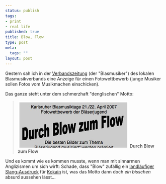 ```yaml
--- 
status: publish
tags: 
- print
- real life
published: true
title: Blow, Flow
type: post
meta: 
  tags: ""
layout: post
---
```

Gestern sah ich in der <a href="http://www.blasmusikverband-karlsruhe.de/html/verbandszeitung.html">Verbandszeitung</a> (der "Blasmusiker") des lokalen Blasmusikverbands eine Anzeige für einen Fotowettbewerb (junge Musiker sollen Fotos vom Musikmachen einschicken).

Das ganze steht unter dem schmerzhaft "denglischen" Motto:

<blockquote><img src='/media/wp/2007/05/durch-blow-zum-flow.jpg' alt='Durch Blow zum Flow' />
<strong>Durch Blow zum Flow</strong></blockquote>

Und es kommt wie es kommen musste, wenn man mit sinnarmen Anglizismen um sich wirft: Schade, dass "Blow" zufällig ein <a href="http://www.whitehousedrugpolicy.gov/streetterms/ByType.asp?intTypeID=3">landläufiger Slang-Ausdruck</a> für <a href="http://de.wikipedia.org/wiki/Kokain#Szenenamen">Kokain</a> ist, was das Motto dann doch <em>ein bisschen</em> absurd aussehen lässt...
